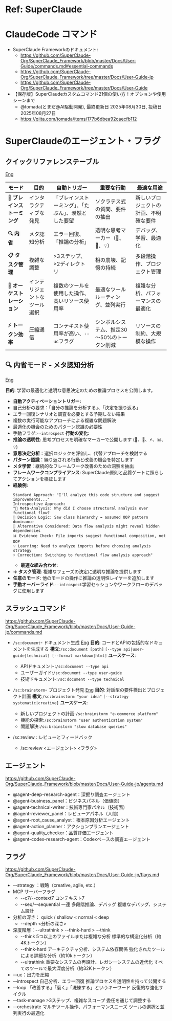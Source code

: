 # Ref: SuperClaude

# ClaudeCode コマンド
- SuperClaude Frameworkのドキュメント:
    - https://github.com/SuperClaude-Org/SuperClaude_Framework/blob/master/Docs/User-Guide/commands.md#essential-commands
    - https://github.com/SuperClaude-Org/SuperClaude_Framework/tree/master/Docs/User-Guide-jp
    - https://github.com/SuperClaude-Org/SuperClaude_Framework/tree/master/Docs/User-Guide
- 【保存版】SuperClaudeカスタムコマンド21個の使い方！オプションや使用シーンまで
    - @tomada(とまだ@AI駆動開発), 最終更新日 2025年08月30日, 投稿日 2025年08月27日
    - https://qiita.com/tomada/items/177b6dbea92caecfb112

# SuperClaudeのエージェント・フラグ

## クイックリファレンステーブル
[Eng](https://github.com/khayashi4337/SuperClaude_Framework/blob/master/Docs/User-Guide/modes.md#quick-reference-table)

|モード|目的|自動トリガー|重要な行動|最適な用途|
|---|---|---|---|---|
|**🧠 ブレインストーミング**|インタラクティブな発見|「ブレインストーミング」、「たぶん」、漠然とした要望|ソクラテス式の質問、要件の抽出|新しいプロジェクトの計画、不明確な要件|
|**🔍 内省**|メタ認知分析|エラー回復、「推論の分析」|透明な思考マーカー（🤔、🎯、💡）|デバッグ、学習、最適化|
|**📋 タスク管理**|複雑な調整|>3ステップ、>2ディレクトリ|相の崩壊、記憶の持続|多段階操作、プロジェクト管理|
|**🎯 オーケストレーション**|インテリジェントなツール選択|複数のツールを使用した操作、高いリソース使用率|最適なツールルーティング、並列実行|複雑な分析、パフォーマンスの最適化|
|**⚡ トークン効率**|圧縮通信|コンテキスト使用率が高い、`--uc`フラグ|シンボルシステム、推定30～50%のトークン削減|リソースの制約、大規模な操作|

##  🔍 内省モード - メタ認知分析
[Eng](https://github.com/khayashi4337/SuperClaude_Framework/blob/master/Docs/User-Guide/modes.md#-introspection-mode---meta-cognitive-analysis)

**目的**: 学習の最適化と透明な意思決定のための推論プロセスを公開します。
- **自動アクティベーショントリガー:**
- 自己分析の要求：「自分の推論を分析する」、「決定を振り返る」
- エラー回復シナリオと調査を必要とする予期しない結果
- 複数の実行可能なアプローチによる複雑な問題解決
- 最適化の機会のためのパターン認識の必要性
- 手動フラグ:`--introspect`
**行動の変化:**
- **推論の透明性**: 思考プロセスを明確なマーカーで公開します (🤔、🎯、⚡、📊、💡)
- **意思決定分析**：選択ロジックを評価し、代替アプローチを検討する
- **パターン認識**：繰り返される行動と改善の機会を特定します
- **メタ学習**：継続的なフレームワーク改善のための洞察を抽出
- **フレームワークコンプライアンス**: SuperClaude原則と品質ゲートに照らしてアクションを検証します
- **経験例:**
    ```
    Standard Approach: "I'll analyze this code structure and suggest improvements..."
    Introspective Approach:
    "🧠 Meta-Analysis: Why did I choose structural analysis over functional flow?
    🎯 Decision Logic: Saw class hierarchy → assumed OOP pattern dominance
    🔄 Alternative Considered: Data flow analysis might reveal hidden dependencies
    📊 Evidence Check: File imports suggest functional composition, not OOP
    💡 Learning: Need to analyze imports before choosing analysis strategy
    ⚡ Correction: Switching to functional flow analysis approach"
    ```
    - **最適な組み合わせ:**
- **→ タスク管理**: 複雑なフェーズの決定に透明な推論を提供します
- **任意のモード**: 他のモードの操作に推論の透明性レイヤーを追加します
- **手動オーバーライド**:`--introspect`学習セッションやワークフローのデバッグに使用します

##  スラッシュコマンド
https://github.com/SuperClaude-Org/SuperClaude_Framework/blob/master/Docs/User-Guide-jp/commands.md

- `/sc:document`- ドキュメント生成
[Eng](https://github.com/khayashi4337/SuperClaude_Framework/blob/master/Docs/User-Guide/commands.md#scdocument---documentation-generation)
**目的**: コードとAPIの包括的なドキュメントを生成する
**構文**:`/sc:document [path]` `[--type api|user-guide|technical] [--format markdown|html]`
**ユースケース**:
    - APIドキュメント:`/sc:document --type api`
    - ユーザーガイド:`/sc:document --type user-guide`
    - 技術ドキュメント:`/sc:document --type technical`

- `/sc:brainstorm`- プロジェクト発見
[Eng](https://github.com/khayashi4337/SuperClaude_Framework/blob/master/Docs/User-Guide/commands.md#scbrainstorm---project-discovery)
**目的**: 対話型の要件検出とプロジェクト計画
**構文**:`/sc:brainstorm "your idea"` `[--strategy systematic|creative]`
**ユースケース**:
    - 新しいプロジェクトの計画:`/sc:brainstorm "e-commerce platform"`
    - 機能の探索:`/sc:brainstorm "user authentication system"`
    - 問題解決:`/sc:brainstorm "slow database queries"`
- /sc:review : レビューとフィードバック
    - /sc:review <エージェント> <フラグ>

##  エージェント
https://github.com/SuperClaude-Org/SuperClaude_Framework/blob/master/Docs/User-Guide-jp/agents.md
- @agent-deep-research-agent：深掘り調査エージェント
- @agent-business_panel：ビジネスパネル（価値面）
- @agent-technical-writer：技術専門家パネル（技術面）
- @agent-reviewer_panel：レビューアパネル（人間）
- @agent-root_cause_analyst：根本原因分析エージェント
- @agent-action_planner：アクションプランエージェント
- @agent-quality_checker：品質評価エージェント
- @agent-codex-research-agent：Codexベースの調査エージェント

##  フラグ
https://github.com/SuperClaude-Org/SuperClaude_Framework/blob/master/Docs/User-Guide-jp/flags.md
- --strategy <strategy>：戦略（creative, agile, etc.）
- MCP サーバーフラグ
    - --c7/--context7	コンテキスト7
    - --seq/--sequential	一連	多段階推論、デバッグ	複雑なデバッグ、システム設計
- 分析の深さ： quick / shallow < normal < ​deep
    - --depth	<分析の深さ>
- 深度階層：--ultrathink > --think-hard > --think
    -  --think	5つ以上のファイルまたは複雑な分析	標準的な構造化分析（約4Kトークン）
    -  --think-hard	アーキテクチャ分析、システム依存関係	強化されたツールによる詳細な分析（約10kトークン）
    -  --ultrathink	重要なシステムの再設計、レガシーシステムの近代化	すべてのツールで最大深度分析（約32Kトークン）
- --uc：出力を圧縮
- --introspect	自己分析、エラー回復	推論プロセスを透明性を持って公開する
- --loop	「改善する」「磨く」「洗練する」というキーワード	反復的な強化サイクル
- --task-manage	>3ステップ、複雑なスコープ	委任を通じて調整する
- --orchestrate	マルチツール操作、パフォーマンスニーズ	ツールの選択と並列実行の最適化
